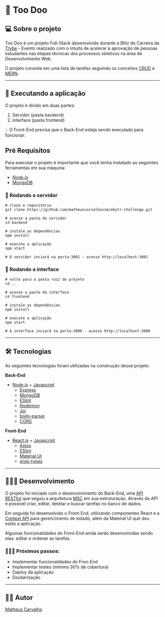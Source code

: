 # 📑️ Too Doo 

## 💻️ Sobre o projeto

Too Doo é um projeto Full-Stack desenvolvido durante a Blitz de Carreira da [Trybe](https://www.betrybe.com/) - Evento realizado com o intuíto de acelerar a aprovação de pessoas estudantes nas etapas técnicas dos processos seletivos na área de Desenvolvimento Web.

O projeto consiste em uma lista de tarefas seguindo os conceitos [CRUD](https://developer.mozilla.org/pt-BR/docs/Glossary/CRUD) e [MERN](https://www.mongodb.com/mern-stack).

---

## 🚀️ Executando a aplicação

O projeto é divído em duas partes:

1. Servidor (pasta backend)
2. Interface (pasta frontend)
   
💡️ O Front-End precisa que o Back-End esteja sendo executado para funcionar.

## **Pré Requisitos**

Para executar o projeto é importante que você tenha instalado as seguintes ferramentas em sua máquina:

* [Node.js](https://nodejs.org/en/)
* [MongoDB](https://www.mongodb.com/pt-br/1)

### **🎲️ Rodando o servidor**

~~~
# clone o repositório
git clone https://github.com/matheuscarvalhoscm/ebytr-challenge.git

# acesse a pasta do servidor
cd backend

# instale as dependências
npm install

# execute a aplicação
npm start

# O servidor inciará na porta:3001 - acesse http://localhost:3001
~~~

### **🎲️ Rodando a interface**
~~~
# volte para a pasta raiz do projeto
cd ..

# acesse a pasta da interface
cd frontend

# instale as dependências
npm install

# execute a aplicação
npm start

# A interface inciará na porta:3000 - acesse http://localhost:3000
~~~
---
## 🛠️ Tecnologias
As seguintes tecnologias foram utilizadas na construção desse projeto:

**Back-End**
* [Node.js](https://nodejs.org/en/) + [Javascript](https://www.javascript.com/)
  * [Express](https://expressjs.com/pt-br/)
  * [MongoDB](https://www.mongodb.com/)
  * [ESlint](https://eslint.org/)
  * [Nodemon](https://nodemon.io/)
  * [Joi](https://joi.dev/)
  * [body-parser](https://www.npmjs.com/package/body-parser)
  * [CORS](https://www.npmjs.com/package/cors)

**Front-End**
* [React.js](https://pt-br.reactjs.org/) + [Javascript](https://www.javascript.com/)
  * [Axios](https://axios-http.com/docs/intro)
  * [ESlint](https://eslint.org/)
  * [Material UI](https://mui.com/pt/)
  * [prop-types](https://www.npmjs.com/package/prop-types)

---
## 👨🏾‍💻️ Desenvolvimento

O projeto foi iniciado com o desenvolvimento do Back-End, uma [API RESTful](https://becode.com.br/o-que-e-api-rest-e-restful/) que seguiu a arquitetura [MSC](https://www.devmedia.com.br/arquitetura-de-software-desenvolvimento-orientado-para-arquitetura/8033) em sua estruturação. Através da API é possível criar, editar, deletar e buscar tarefas no banco de dados.

Em seguida foi desenvolvido o Front-End, utilizando componentes React e a [Context API](https://pt-br.reactjs.org/docs/context.html) para gerencimento de estado, além da Material UI que deu estilo a aplicação.

Algumas funcionalidades do Front-End ainda serão desenvolvidas sendo elas: editar e ordenar as tarefas.

### 🚶🏾‍♂️️ Próximos passos:

* Implementar funcionalidades do Fron-End
* Implementar testes (mínimo 30% de cobertura)
* Deploy da aplicação
* Dockerização

---

## ✍🏾️ Autor

[Matheus Carvalho](https://www.linkedin.com/in/matheuscarvalhoscm/)
